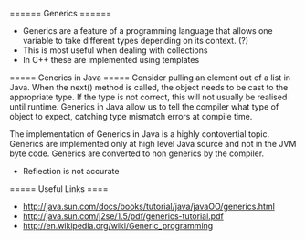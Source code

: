 ====== Generics ======

  * Generics are a feature of a programming language that allows one variable to take different types depending on its context. (?)
  * This is most useful when dealing with collections
  * In C++ these are implemented using templates




===== Generics in Java =====
Consider pulling an element out of a list in Java.  When the next() method is called, the object needs to be cast to the appropriate type.  If the type is not correct, this will not usually be realised until runtime.  Generics in Java allow us to tell the compiler what type of object to expect, catching type mismatch errors at compile time.


The implementation of Generics in Java is a highly contovertial topic.  Generics are implemented only at high level Java source and not in the JVM byte code.  Generics are converted to non generics by the compiler.

  * Reflection is not accurate



===== Useful Links ====
  * http://java.sun.com/docs/books/tutorial/java/javaOO/generics.html
  * http://java.sun.com/j2se/1.5/pdf/generics-tutorial.pdf
  * http://en.wikipedia.org/wiki/Generic_programming
